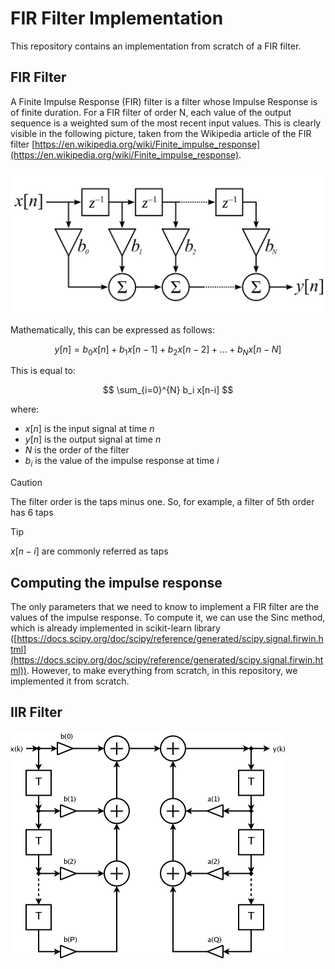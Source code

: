 # FIR Filter Implementation

This repository contains an implementation from scratch of a FIR filter.

## FIR Filter

A Finite Impulse Response (FIR) filter is a filter whose Impulse Response is of finite duration. For a FIR filter of order N, each value of the output sequence is a weighted sum of the most recent input values. This is clearly visible in the following picture, taken from the Wikipedia article of the FIR filter [https://en.wikipedia.org/wiki/Finite_impulse_response](https://en.wikipedia.org/wiki/Finite_impulse_response). 

![Wikipedia FIR filter](images/fir.png)

Mathematically, this can be expressed as follows:

$$
y[n] = b_0x[n] + b_1x[n-1] + b_2x[n-2] + \dots + b_Nx[n-N]
$$

This is equal to:

$$
\sum_{i=0}^{N} b_i x[n-i]
$$

where:

- $x[n]$ is the input signal at time $n$
- $y[n]$ is the output signal at time $n$
- $N$ is the order of the filter
- $b_i$ is the value of the impulse response at time $i$

> [!CAUTION]
> The filter order is the taps minus one. So, for example, a filter of 5th order has 6 taps

> [!TIP]
> $x[n-i]$ are commonly referred as taps


## Computing the impulse response

The only parameters that we need to know to implement a FIR filter are the values of the impulse response. To compute it, we can use the Sinc method, which is already implemented in scikit-learn library ([https://docs.scipy.org/doc/scipy/reference/generated/scipy.signal.firwin.html](https://docs.scipy.org/doc/scipy/reference/generated/scipy.signal.firwin.html)). However, to make everything from scratch, in this repository, we implemented it from scratch. 


## IIR Filter

![iir](images/iir.png)



